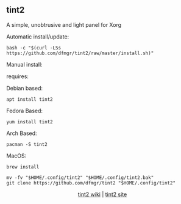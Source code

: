 ## tint2  
  
A simple, unobtrusive and light panel for Xorg  
  
Automatic install/update:

```shell
bash -c "$(curl -LSs https://github.com/dfmgr/tint2/raw/master/install.sh)"
```

Manual install:
  
requires:

Debian based:

```shell
apt install tint2
```  

Fedora Based:

```shell
yum install tint2
```  

Arch Based:

```shell
pacman -S tint2
```  

MacOS:  

```shell
brew install
```
  
```shell
mv -fv "$HOME/.config/tint2" "$HOME/.config/tint2.bak"
git clone https://github.com/dfmgr/tint2 "$HOME/.config/tint2"
```
  
<p align=center>
  <a href="https://wiki.archlinux.org/index.php/tint2" target="_blank" rel="noopener noreferrer">tint2 wiki</a>  |  
  <a href="tint2" target="_blank" rel="noopener noreferrer">tint2 site</a>
</p>  
